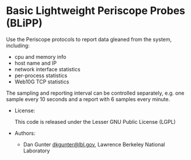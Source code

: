 Basic Lightweight Periscope Probes (BLiPP)
==================================

Use the Periscope protocols to report
data gleaned from the system, including:

* cpu and memory info
* host name and IP
* network interface statistics
* per-process statistics
* Web10G TCP statistics

The sampling and reporting interval can be controlled separately,
e.g. one sample every 10 seconds and a report with 6 samples every minute.

* License:
 
  This code is released under the Lesser GNU Public License (LGPL)
  
* Authors:
    * Dan Gunter <dkgunter@lbl.gov>, Lawrence Berkeley National Laboratory
